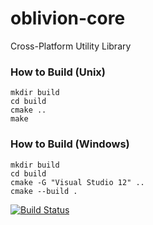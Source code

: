 oblivion-core
=============

Cross-Platform Utility Library

### How to Build (Unix)
    mkdir build
    cd build
    cmake ..
    make
    
### How to Build (Windows)
    mkdir build
    cd build
    cmake -G "Visual Studio 12" ..
    cmake --build .

[![Build Status](https://travis-ci.org/oblivionsoftware/oblivion-core.svg?branch=master)](https://travis-ci.org/oblivionsoftware/oblivion-core)
